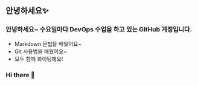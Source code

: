 ## 안녕하세요✨

### 안녕하세요~ 수요일마다 DevOps 수업을 하고 있는 GitHub 계정입니다.

- Markdown 문법을 배웠어요~
- Git 사용법을 배웠어요~
- 모두 함께 화이팅해요!


### Hi there 👋

<!--
**expandsource-wed/expandsource-wed** is a ✨ _special_ ✨ repository because its `README.md` (this file) appears on your GitHub profile.

Here are some ideas to get you started:

- 🔭 I’m currently working on ...
- 🌱 I’m currently learning ...
- 👯 I’m looking to collaborate on ...
- 🤔 I’m looking for help with ...
- 💬 Ask me about ...
- 📫 How to reach me: ...
- 😄 Pronouns: ...
- ⚡ Fun fact: ...
-->
